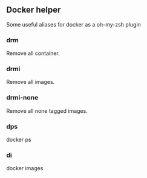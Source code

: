 ## Docker helper

Some useful aliases for docker as a oh-my-zsh plugin

### drm
Remove all container.

### drmi
Remove all images.

### drmi-none
Remove all none tagged images.

### dps
docker ps

### di
docker images
